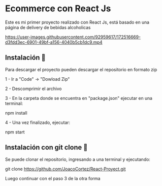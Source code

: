 # Ecommerce con React Js


Este es mi primer proyecto realizado con React Js, está basado en una página de delivery de bebidas alcoholicas







https://user-images.githubusercontent.com/92959617/172516669-d3fdd3ec-6901-49bf-a156-4040b5cb1dc9.mp4






## Instalación :wrench:

Para descargar el proyecto pueden descargar el repositorio en formato zip

1 - Ir a "Code" -> "Dowload Zip"

2 - Descomprimir el archivo

3 - En la carpeta donde se encuentra en "package.json" ejecutar en una terminal:

npm install

4 - Una vez finalizado, ejecutar:

npm start


## Instalación con git clone :wrench:

Se puede clonar el repositorio, ingresando a una terminal y ejecutando:

git clone https://github.com/JoacoCortez/React-Proyect.git

Luego continuar con el paso 3 de la otra forma



